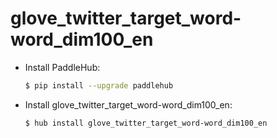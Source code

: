 # glove_twitter_target_word-word_dim100_en
* Install PaddleHub: 

    ```bash
    $ pip install --upgrade paddlehub
    ```

* Install glove_twitter_target_word-word_dim100_en: 

    ```bash
    $ hub install glove_twitter_target_word-word_dim100_en
    ```
